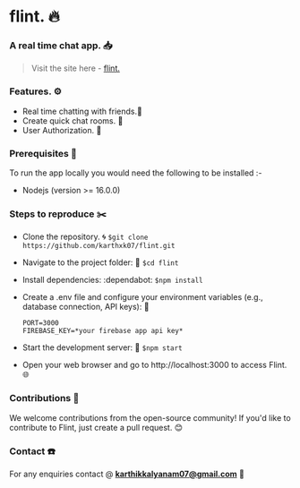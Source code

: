 # flint. 🔥
### A real time chat app. 📥

>Visit the site here - [flint.](https://flint-karthxk07s-projects.vercel.app/)

### Features. ⚙️
*   Real time chatting with friends.👦
*   Create quick chat rooms. 🚻
*   User Authorization. 🔐

### Prerequisites 🔖
To run the app locally you would need the following to be installed :-
  *  Nodejs (version >= 16.0.0)

### Steps to reproduce ✂️
  *  Clone the repository. 🌀
      `$git clone https://github.com/karthxk07/flint.git`
     
  * Navigate to the project folder: 📁
      `$cd flint`
    
  * Install dependencies: :dependabot:
      `$npm install`
    
  *  Create a .env file and configure your environment variables (e.g., database connection, API keys): 🎄
      ```
      PORT=3000
      FIREBASE_KEY=*your firebase app api key*
      ```
  *  Start the development server: 🚙
        `$npm start`
     
  *  Open your web browser and go to http://localhost:3000 to access Flint. 🌐

### Contributions 🤝
  We welcome contributions from the open-source community! If you'd like to contribute to Flint,  just create a pull request. 😊

### Contact ☎️
  For any enquiries contact @ **karthikkalyanam07@gmail.com** 📧
    
